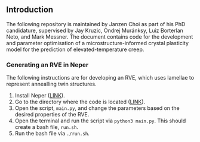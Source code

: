## Introduction

The following repository is maintained by Janzen Choi as part of his PhD candidature, supervised by Jay Kruzic, Ondrej Muránksy, Luiz Borterlan Neto, and Mark Messner. The document contains code for the development and parameter optimisation of a microstructure-informed crystal plasticity model for the prediction of elevated-temperature creep.

### Generating an RVE in Neper

The following instructions are for developing an RVE, which uses lamellae to represent annealling twin structures.

1) Install Neper ([LINK](https://github.com/neperfepx/neper)).
2) Go to the directory where the code is located ([LINK](https://github.com/jazzzmannn/crystal_plasticity/tree/main/src/neper_gen)).
3) Open the script, `main.py`, and change the parameters based on the desired properties of the RVE.
4) Open the terminal and run the script via `python3 main.py`. This should create a bash file, `run.sh`.
5) Run the bash file via `./run.sh`.
